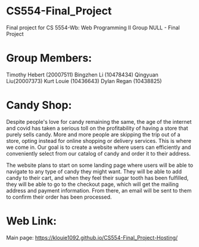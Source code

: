 # CS554-Final_Project
Final project for CS 5554-Wb: Web Programming II Group NULL - Final Project
# Group Members:
Timothy Hebert (20007511)
Bingzhen Li (10478434)
Qingyuan Liu(20007373)
Kurt Louie (10436643)
Dylan Regan (10438825)

# Candy Shop:
Despite people's love for candy remaining the same, the age of the internet and covid has taken a serious toll on the profitability of having a store that purely sells candy. More and more people are skipping the trip out of a store, opting instead for online shopping or delivery services. This is where we come in. Our goal is to create a website where users can efficiently and conveniently select from our catalog of candy and order it to their address. 

The website plans to start on some landing page where users will be able to navigate to any type of candy they might want. They will be able to add candy to their cart, and when they feel their sugar tooth has been fulfilled, they will be able to go to the checkout page, which will get the mailing address and payment information. From there, an email will be sent to them to confirm their order has been processed.

# Web Link:
Main page: https://klouie1092.github.io/CS554-Final_Project-Hosting/

